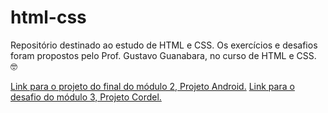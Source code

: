 # html-css
Repositório destinado ao estudo de HTML e CSS. Os exercícios e desafios foram propostos pelo Prof. Gustavo Guanabara, no curso de HTML e CSS. 🤓

<a href="https://malosti.github.io/html-css/desafios/d010/" target="_blank">Link para o projeto do final do módulo 2, Projeto Android.</a>
<a href="https://malosti.github.io/html-css/desafios/d012/" target="_blank">Link para o desafio do módulo 3, Projeto Cordel.</a>

